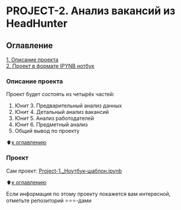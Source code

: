 # PROJECT-2. Анализ вакансий из HeadHunter

## Оглавление  
[1. Описание проекта](README.md#Описание-проекта)  
[2. Проект в формате IPYNB нотбук](README.md#Проект)  

### Описание проекта    
Проект будет состоять из четырёх частей:
1. Юнит 3. Предварительный анализ данных
2. Юнит 4. Детальный анализ вакансий
3. Юнит 5. Анализ работодателей
4. Юнит 6. Предметный анализ
5. Общий вывод по проекту

:arrow_up:[к оглавлению](README.md#Оглавление)


### Проект    

Сам проект: [Project-1._Ноутбук-шаблон.ipynb](Project-1._Ноутбук-шаблон.ipynb)

:arrow_up:[к оглавлению](README.md#Оглавление)



Если информация по этому проекту покажется вам интересной, отметьте репозиторий ⭐️⭐️⭐️-дами
